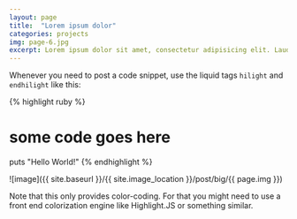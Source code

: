 ```yaml
---
layout: page
title:  "Lorem ipsum dolor"
categories: projects
img: page-6.jpg
excerpt: Lorem ipsum dolor sit amet, consectetur adipisicing elit. Laudantium non
---
```



Whenever you need to post a code snippet, use the liquid tags `hilight` and `endhilight` like this:

{% highlight ruby %}
# some code goes here
puts "Hello World!"
{% endhighlight %}

![image]({{ site.baseurl }}/{{ site.image_location }}/post/big/{{ page.img }})

Note that this only provides color-coding. For that you might need to use a front end colorization engine like Highlight.JS or something similar.

